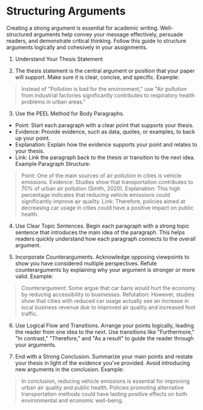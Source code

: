 # Structuring Arguments

Creating a strong argument is essential for academic writing. 
Well-structured arguments help convey your message effectively, 
persuade readers, and demonstrate critical thinking. Follow this 
guide to structure arguments logically and cohesively in your assignments.

1. Understand Your Thesis Statement

2. The thesis statement is the central argument or position that your paper will support.
Make sure it is clear, concise, and specific. Example: 

> Instead of "Pollution is bad for 
> the environment," use "Air pollution from industrial factories significantly contributes to 
> respiratory health problems in urban areas."

3. Use the PEEL Method for Body Paragraphs. 
  * Point: Start each paragraph with a clear point that supports your thesis. 
  * Evidence: Provide evidence, such as data, quotes, or examples, to back up your point. 
  * Explanation: Explain how the evidence supports your point and relates to your thesis.
  * Link: Link the paragraph back to the thesis or transition to the next idea. Example Paragraph Structure: 

> Point: One of the main sources of air pollution in cities is vehicle emissions.
> Evidence: Studies show that transportation contributes to 70% of urban air pollution (Smith, 2020).
> Explanation: This high percentage indicates that reducing vehicle emissions could significantly improve air quality.
> Link: Therefore, policies aimed at decreasing car usage in cities could have a positive impact on public health.

4. Use Clear Topic Sentences. Begin each paragraph with a strong topic sentence 
that introduces the main idea of the paragraph. This helps readers quickly understand 
how each paragraph connects to the overall argument.

5. Incorporate Counterarguments. Acknowledge opposing viewpoints to show you have 
considered multiple perspectives. Refute counterarguments by explaining why your 
argument is stronger or more valid. Example:

> Counterargument: Some argue that car bans would hurt the economy by reducing accessibility 
> to businesses. Refutation: However, studies show that cities with reduced car usage actually
> see an increase in local business revenue due to improved air quality and increased foot traffic.

6. Use Logical Flow and Transitions. Arrange your points logically, leading the reader from 
one idea to the next. Use transitions like "Furthermore," "In contrast," "Therefore," 
and "As a result" to guide the reader through your arguments.

7. End with a Strong Conclusion. Summarize your main points and restate your thesis 
in light of the evidence you've provided. Avoid introducing new arguments in 
the conclusion. Example: 

> In conclusion, reducing vehicle emissions is essential for improving urban air quality 
> and public health. Policies promoting alternative transportation methods could 
> have lasting positive effects on both environmental and economic well-being.
